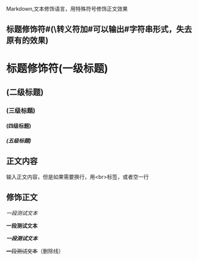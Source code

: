 Markdown,文本修饰语言，用特殊符号修饰正文效果<br>

## 标题修饰符\#(\转义符加#可以输出#字符串形式，失去原有的效果) 
# 标题修饰符(一级标题) 
## (二级标题)
### (三级标题)
#### (四级标题)
##### (五级标题)

## 正文内容
  输入正文内容，但是如果需要换行，用\<br\>标签，或者空一行

## 修饰正文<br>
  *一段测试文本*

  **一段测试文本**

  ***一段测试文本***

  ~~一段测试文本~~（删除线）



